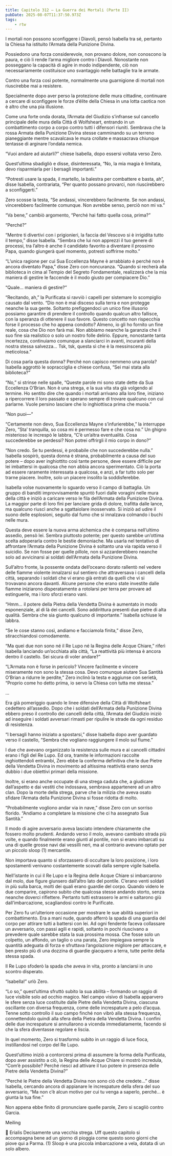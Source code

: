 ```yaml
---
title: Capitolo 312 – La Guerra dei Mortali (Parte II)
pubDate: 2025-08-07T11:37:50.973Z
tags:
    - rtw
---
```











I mortali non possono sconfiggere i Diavoli, pensò Isabella tra sé, pertanto la Chiesa ha istituito l’Armata della Punizione Divina.


Possiedono una forza considerevole, non provano dolore, non conoscono la paura, e ciò li rende l’arma migliore contro i Diavoli. Nonostante non posseggano la capacità di agire in modo indipendente, ciò non necessariamente costituisce uno svantaggio nelle battaglie tra le armate.


Contro una forza così potente, normalmente una guarnigione di mortali non riuscirebbe mai a resistere.


Specialmente dopo aver perso la protezione delle mura cittadine, continuare a cercare di sconfiggere le forze d’élite della Chiesa in una lotta caotica non è altro che una pia illusione.


Come una forte onda dorata, l’Armata del Giudizio s’infranse sul cancello principale delle mura della Città di Wolfsheart, entrando in un combattimento corpo a corpo contro tutti i difensori riuniti. Sembrava che la rossa Armata della Punizione Divina stesse camminando su un terreno pianeggiante mentre scavalcava le mura crollate e massacrava chiunque tentasse di arginare l’ondata nemica.


“Vuoi andare ad aiutarli?” chiese Isabella, dopo essersi voltata verso Zero.


Quest’ultima sbadigliò e disse, disinteressata, “No, la mia magia è limitata, devo risparmiarla per i bersagli importanti.”


“Potresti usare la spada, il martello, la balestra per combattere e basta, ah”, disse Isabella, contrariata, “Per quanto possano provarci, non riuscirebbero a sconfiggerti.”


Zero scosse la testa, “Se andassi, vincerebbero facilmente. Se non andassi, vincerebbero facilmente comunque. Non avrebbe senso, perciò non mi va.”


“Va bene,” cambiò argomento, “Perché hai fatto quella cosa, prima?”


“Perché?”


“Mentre ti divertivi con i prigionieri, la faccia del Vescovo si è irrigidita tutto il tempo,” disse Isabella. “Sembra che lui non apprezzi il tuo genere di processi, tra l’altro è anche il candidato favorito a diventare il prossimo Papa, quando giungerà quel momento, potresti soffrirne molto.”


“L’unica ragione per cui Sua Eccellenza Mayne è arrabbiato è perché non è ancora diventato Papa,” disse Zero con noncuranza. “Quando si recherà alla biblioteca in cima al Tempio del Segreto Fondamentale, realizzerà che la mia maniera di gestire le faccende è il modo giusto per compiacere Dio.”


“Quale… maniera di gestire?”


“Recitando, ah,” la Purificata si ravviò i capelli per sistemare lo scompiglio causato dal vento. “Dio non è mai disceso sulla terra e non protegge neanche la sua gente. Soltanto prefiggendoci un unico fine illusorio possiamo garantire di prendere il controllo quando qualcun altro fallisce, con la speranza di ottenere il suo favore. Questo concetto non rispecchia forse il processo che ho appena condotto? Almeno, io gli ho fornito un fine reale, cosa che Dio non farà mai. Non abbiamo neanche la garanzia che il suo fine sia realistico o solo un nostro folle delirio. Eppure, nonostante tanta incertezza, continuiamo comunque a slanciarci in avanti, incuranti della nostra stessa salvezza… Tsk, tsk, questa sì che è la messinscena più meticolosa.”


Di cosa parla questa donna? Perché non capisco nemmeno una parola? Isabella aggrottò le sopracciglia e chiese confusa, “Sei mai stata alla biblioteca?”


“No,” si strinse nelle spalle, “Queste parole mi sono state dette da Sua Eccellenza O’Brian. Non è una strega, e la sua vita sta già volgendo al termine. Ho sentito dire che quando i mortali arrivano alla loro fine, iniziano a ripercorrere il loro passato e sperano sempre di trovare qualcuno con cui parlarne. Vuole persino lasciare che lo inghiottisca prima che muoia.”


“Non puoi—”


“Certamente non devo, Sua Eccellenza Mayne s’infurierebbe,” la interruppe Zero, “Sta’ tranquilla, so cosa mi è permesso fare e che cosa no.” Un ghigno misterioso le increspò le labbra, “C’è un’altra eventualità. Cosa succederebbe se perdessi? Non potrei offrirgli il mio corpo in dono?”


“Non credo. Se tu perdessi, è probabile che non succederebbe nulla.” Isabella sospirò, questa donna è strana, probabilmente a causa del suo potere – dopo aver inghiottito così tante persone, deve essere difficile per lei imbattersi in qualcosa che non abbia ancora sperimentato. Ciò la porta ad essere raramente interessata a qualcosa, e anzi, a far tutto solo per trarne piacere. Inoltre, solo un piacere insolito la soddisferebbe.


Isabella volse nuovamente lo sguardo verso il campo di battaglia. Un gruppo di banditi improvvisamente spuntò fuori dalle voragini nelle mura della città e iniziò a caricare verso le fila dell’Armata della Punizione Divina. La maggior parte di loro finì per lanciare grida di dolore, trafitta dalle lance, ma qualcuno riuscì anche a sgattaiolare inosservato. Si iniziò ad udire il suono delle esplosioni, seguito dal fumo che si innalzava colmando i buchi nelle mura.


Questa deve essere la nuova arma alchemica che è comparsa nell’ultimo assedio, pensò lei. Sembra piuttosto potente; per questo sarebbe un’ottima scelta adoperarla contro le bestie demoniache. Ma usarla nel tentativo di affrontare l’Armata della Punizione Divina è soltanto una via rapida verso il suicidio. Se non fosse per quelle pillole, non si azzarderebbero neanche solo ad avvicinarsi ai soldati dell’Armata della Punizione Divina.


Sull’altro fronte, la possente ondata dell’oceano dorato rallentò nel vedere delle fiamme violente innalzarsi sul sentiero che attraversava i cancelli della città, separando i soldati che vi erano già entrati da quelli che vi si trovavano ancora davanti. Alcune persone che erano state investite dalle fiamme iniziarono disperatamente a rotolarsi per terra per provare ad estinguerle, ma i loro sforzi erano vani.


“Hmm… il potere della Pietra della Vendetta Divina è aumentato in modo esponenziale, al di là dei cancelli. Sono addirittura presenti due pietre di alta qualità. Sembra che sia giunto qualcuno di importante.” Isabella schiuse le labbra.


“Se le cose stanno così, andiamo e facciamola finita,” disse Zero, stiracchiandosi comodamente.


“Ma quei due non sono né il Re Lupo né la Regina delle Acque Chiare,” riferì Isabella lanciando un’occhiata alla città, “La reattività più intensa è ancora dentro il castello. Sei sicura di voler andare?”


“L’Armata non è forse in pericolo? Vincere facilmente e vincere miseramente non sono la stessa cosa. Devo comunque aiutare Sua Santità O’Brian a ridurre le perdite,” Zero inclinò la testa e aggiunse con serietà, “Proprio come ho detto prima, io servo la Chiesa con tutta me stessa.”


…


Era già pomeriggio quando le linee difensive della Città di Wolfsheart cedettero all’assedio. Dopo che i soldati dell’Armata della Punizione Divina ebbero preso il controllo dei cancelli della città, l’Armata del Giudizio iniziò ad inseguire i soldati avversari rimasti per ripulire le strade da ogni residuo di resistenza.


“I bersagli hanno iniziato a spostarsi,” disse Isabella dopo aver guardato verso il castello, “Sembra che vogliano raggiungere il molo sul fiume.”


I due che avevano organizzato la resistenza sulle mura e ai cancelli cittadini erano i figli del Re Lupo. Ed ora, tramite le informazioni raccolte inghiottendoli entrambi, Zero ebbe la conferma definitiva che le due Pietre della Vendetta Divina in movimento ad altissima reattività erano senza dubbio i due obiettivi primari della missione.


Inoltre, si erano anche occupate di una strega caduta che, a giudicare dall’aspetto e dai vestiti che indossava, sembrava appartenere ad un altro clan. Dopo la morte della strega, parve che la milizia che aveva osato sfidare l’Armata della Punizione Divina si fosse ridotta di molto.


“Probabilmente vogliono andar via in nave,” disse Zero con un sorriso florido. “Andiamo a completare la missione che ci ha assegnato Sua Santità.”


Il modo di agire avversario aveva lasciato intendere chiaramente che fossero molto prudenti. Andando verso il molo, avevano cambiato strada più volte, e quando finalmente erano giunti al pontile, non si erano imbarcati su una di quelle grosse navi dai vessilli neri, ma al contrario avevano optato per un piccolo sloop (1) mercantile.


Non importava quanto si sforzassero di occultare la loro posizione, i loro spostamenti venivano costantemente scovati dalla sempre vigile Isabella.


Nell’istante in cui il Re Lupo e la Regina delle Acque Chiare si imbarcarono dal molo, due figure giunsero dall’altro lato del pontile. C’erano venti soldati in più sulla barca, molti dei quali erano guardie del corpo. Quando videro le due comparire, capirono subito che qualcosa stesse andando storto, senza neanche doverci riflettere. Pertanto tutti estrassero le armi e saltarono giù dall’imbarcazione, scagliandosi contro le Purificate.


Per Zero fu un’ulteriore occasione per mostrare le sue abilità superiori in combattimento. Era a mani nude, quando afferrò la spada di una guardia del corpo per attirare tutti a battersi con lei. Ad ogni fendente faceva collassare un avversario, con passi agili e rapidi, soltanto in pochi riuscivano a prevedere quale sarebbe stata la sua prossima mossa. Che fosse solo un colpetto, un affondo, un taglio o una parata, Zero impiegava sempre la quantità adeguata di forza e sfruttava l’angolazione migliore per attaccare, e ben presto più di una dozzina di guardie giacquero a terra, tutte perite della stessa spada.


Il Re Lupo sfoderò la spada che aveva in vita, pronto a lanciarsi in uno scontro disperato.


“Isabella!” urlò Zero.


“Lo so,” quest’ultima sfruttò subito la sua abilità – formando un raggio di luce visibile solo ad occhio magico. Nel campo visivo di Isabella apparvero le sfere senza luce costituite dalle Pietre della Vendetta Divina, ciascuna oscillante con diversa frequenza, come delle increspature a pelo d’acqua. Tenne sotto controllo il suo campo finché non vibrò alla stessa frequenza, connettendolo quindi alla sfera della Pietra della Vendetta Divina. I confini delle due increspature si annullarono a vicenda immediatamente, facendo sì che la sfera diventasse regolare e liscia.


In quel momento, Zero si trasformò subito in un raggio di luce fioca, instillandosi nel corpo del Re Lupo.


Quest’ultimo iniziò a contorcersi prima di assumere la forma della Purificata, dopo aver assistito a ciò, la Regina delle Acque Chiare si mostrò incredula, “Com’è possibile? Perché riesci ad attivare il tuo potere in presenza delle Pietre della Vendetta Divina?”


“Perché le Pietre della Vendetta Divina non sono ciò che credete…” disse Isabella, cercando ancora di appianare le increspature della sfera del suo avversario, “Ma non c’è alcun motivo per cui tu venga a saperlo, perché… è giunta la tua fine.”


Non appena ebbe finito di pronunciare quelle parole, Zero si scagliò contro Garcia.










Meiling


💬 Erialis Decisamente una vecchia strega.  Uff questo capitolo si accompagna bene ad un giorno di pioggia come questo sono giorni che piove qui a Parma.  (1) Sloop è una piccola imbarcazione a vela, dotata di un solo albero.




                                


                                



